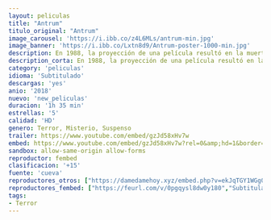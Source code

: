 ```yaml
---
layout: peliculas
title: "Antrum"
titulo_original: "Antrum"
image_carousel: 'https://i.ibb.co/z4L6MLs/antrum-min.jpg'
image_banner: 'https://i.ibb.co/Lxtn8d9/Antrum-poster-1000-min.jpg'
description: En 1988, la proyección de una película resultó en la muerte de cincuenta y seis personas cuando el cine de Budapest donde tenía lugar la premiere prendió en llamas. Desde entonces, es un título maldito, marcado a fuego por la tragedia. Ahora, se ha encontrado un nuevo negativo y se está restaurando una nueva copia, la película más mortal de la historia está lista para el reestreno.
description_corta: En 1988, la proyección de una película resultó en la muerte de cincuenta y seis personas cuando el cine de Budapest donde tenía lugar la premiere prendió en llamas. Desde entonces, es un título maldito, marcado a...
category: 'peliculas'
idioma: 'Subtitulado'
descargas: 'yes'
anio: '2018'
nuevo: 'new_peliculas'
duracion: '1h 35 min'
estrellas: '5'
calidad: 'HD'
genero: Terror, Misterio, Suspenso
trailer: https://www.youtube.com/embed/gzJd58xHv7w
embed: https://www.youtube.com/embed/gzJd58xHv7w?rel=0&amp;hd=1&border=0&wmode=opaque&enablejsapi=1&modestbranding=1&controls=1&showinfo=1
sandbox: allow-same-origin allow-forms
reproductor: fembed
clasificacion: '+15'
fuente: 'cueva'
reproductores_otros: ["https://damedamehoy.xyz/embed.php?v=ekJqTGY1WGg0UlBSK3ZJN3JwUTMyb1hHU3dzTEVjMFdoTE43dzRndTJzWT0=","Subtitulado","https://gdriveplayer.to/embed2.php?link=fZWCTgsaay%252BCJAt4GmdmcAdsoTqEcVGdV0mY4udpN0lDqxmH7Yj262oscmB%252FrjvwvpuYZZWsiiwQs2FarWTGSoQ4QNEREjtc2NL%252Fv%252FqMdHEwX3p3ILUImPNc06zlGgOrwAYxS%252B6UYgY3%252FuY8yeEI2CI58c7CBjc5qloPzDI45GM3qhmah81xgkIR3ssk1YSNI%253D","Subtitulado"]
reproductores_fembed: ["https://feurl.com/v/0pgqysl8dw0y180","Subtitulado","https://feurl.com/v/ny4pkh27rlq3165","Subtitulado","https://www.fembed.com/v/qyx60ue46wry00w","Subtitulado","https://pelispng.online/v/qyx60ue46wry00w","Subtitulado"]
tags:
- Terror
---
```



 







